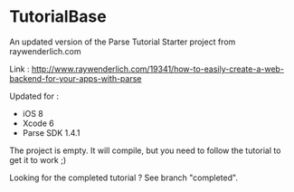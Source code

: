 TutorialBase
============

An updated version of the Parse Tutorial Starter project from raywenderlich.com 

Link : http://www.raywenderlich.com/19341/how-to-easily-create-a-web-backend-for-your-apps-with-parse

Updated for : 

 * iOS 8
 * Xcode 6 
 * Parse SDK 1.4.1
 
The project is empty.  It will compile, but you need to follow the tutorial to get it to work ;)

Looking for the completed tutorial ?  See branch "completed".